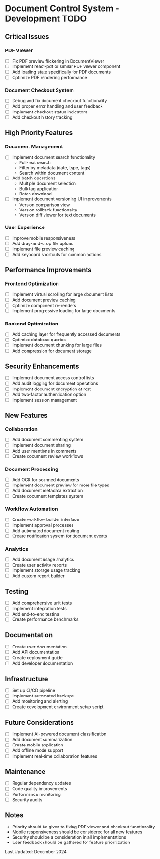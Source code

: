 # Document Control System - Development TODO

## Critical Issues

### PDF Viewer

- [ ] Fix PDF preview flickering in DocumentViewer
- [ ] Implement react-pdf or similar PDF viewer component
- [ ] Add loading state specifically for PDF documents
- [ ] Optimize PDF rendering performance

### Document Checkout System

- [ ] Debug and fix document checkout functionality
- [ ] Add proper error handling and user feedback
- [ ] Implement checkout status indicators
- [ ] Add checkout history tracking

## High Priority Features

### Document Management

- [ ] Implement document search functionality
  - Full-text search
  - Filter by metadata (date, type, tags)
  - Search within document content
- [ ] Add batch operations
  - Multiple document selection
  - Bulk tag application
  - Batch download
- [ ] Implement document versioning UI improvements
  - Version comparison view
  - Version rollback functionality
  - Version diff viewer for text documents

### User Experience

- [ ] Improve mobile responsiveness
- [ ] Add drag-and-drop file upload
- [ ] Implement file preview caching
- [ ] Add keyboard shortcuts for common actions

## Performance Improvements

### Frontend Optimization

- [ ] Implement virtual scrolling for large document lists
- [ ] Add document preview caching
- [ ] Optimize component re-renders
- [ ] Implement progressive loading for large documents

### Backend Optimization

- [ ] Add caching layer for frequently accessed documents
- [ ] Optimize database queries
- [ ] Implement document chunking for large files
- [ ] Add compression for document storage

## Security Enhancements

- [ ] Implement document access control lists
- [ ] Add audit logging for document operations
- [ ] Implement document encryption at rest
- [ ] Add two-factor authentication option
- [ ] Implement session management

## New Features

### Collaboration

- [ ] Add document commenting system
- [ ] Implement document sharing
- [ ] Add user mentions in comments
- [ ] Create document review workflows

### Document Processing

- [ ] Add OCR for scanned documents
- [ ] Implement document preview for more file types
- [ ] Add document metadata extraction
- [ ] Create document templates system

### Workflow Automation

- [ ] Create workflow builder interface
- [ ] Implement approval processes
- [ ] Add automated document routing
- [ ] Create notification system for document events

### Analytics

- [ ] Add document usage analytics
- [ ] Create user activity reports
- [ ] Implement storage usage tracking
- [ ] Add custom report builder

## Testing

- [ ] Add comprehensive unit tests
- [ ] Implement integration tests
- [ ] Add end-to-end testing
- [ ] Create performance benchmarks

## Documentation

- [ ] Create user documentation
- [ ] Add API documentation
- [ ] Create deployment guide
- [ ] Add developer documentation

## Infrastructure

- [ ] Set up CI/CD pipeline
- [ ] Implement automated backups
- [ ] Add monitoring and alerting
- [ ] Create development environment setup script

## Future Considerations

- [ ] Implement AI-powered document classification
- [ ] Add document summarization
- [ ] Create mobile application
- [ ] Add offline mode support
- [ ] Implement real-time collaboration features

## Maintenance

- [ ] Regular dependency updates
- [ ] Code quality improvements
- [ ] Performance monitoring
- [ ] Security audits

## Notes

- Priority should be given to fixing PDF viewer and checkout functionality
- Mobile responsiveness should be considered for all new features
- Security should be a consideration in all implementations
- User feedback should be gathered for feature prioritization

Last Updated: December 2024

